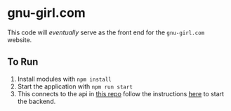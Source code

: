 # gnu-girl.com

This code will *eventually* serve as the front end for the `gnu-girl.com` website.

## To Run
1. Install modules with `npm install`
2. Start the application with `npm run start`
3. This connects to the api in [this repo](https://github.com/aggressive-lavender/personal-website-backend) follow the instructions [here](https://github.com/aggressive-lavender/personal-website-backend/blob/master/README.md) to start the backend. 
